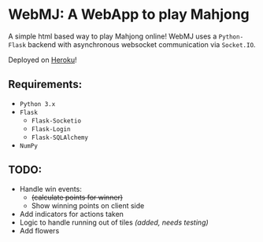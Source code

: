 # WebMJ: A WebApp to play Mahjong

A simple html based way to play Mahjong online!
WebMJ uses a `Python-Flask` backend with asynchronous websocket communication via `Socket.IO`.

Deployed on [Heroku](https://web-mj.herokuapp.com)!

## Requirements:
- `Python 3.x`
- `Flask`
  - `Flask-Socketio`
  - `Flask-Login`
  - `Flask-SQLAlchemy`
- `NumPy`

## TODO:
- Handle win events:
  - ~~(calculate points for winner)~~
  - Show winning points on client side
- Add indicators for actions taken
- Logic to handle running out of tiles *(added, needs testing)*
- Add flowers

